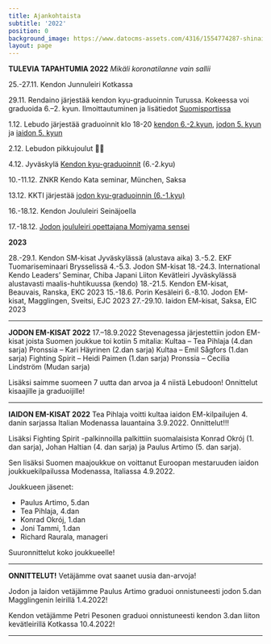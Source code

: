 ```yaml
---
title: Ajankohtaista
subtitle: '2022'
position: 0
background_image: https://www.datocms-assets.com/4316/1554774287-shinai.jpg?auto=compress
layout: page
---
```


**TULEVIA TAPAHTUMIA 2022**
*Mikäli koronatilanne vain sallii*

25.-27.11. Kendon Junnuleiri Kotkassa

29.11. Rendaino järjestää kendon kyu-graduoinnin Turussa. Kokeessa voi graduoida 6.–2. kyun. Ilmoittautuminen ja lisätiedot [Suomisportissa](https://www.suomisport.fi/events/4800b3b5-7469-48ee-ad24-899e15de26d4)

1.12. Lebudo järjestää graduoinnit klo 18-20 [kendon 6.-2.kyun](https://www.suomisport.fi/events/f6b0debd-eb7e-4858-99bf-60accc2df6fc), [jodon 5. kyun](https://www.suomisport.fi/events/47294f49-a5aa-49af-a0c3-70aa6b9220c1) ja [iaidon 5. kyun](https://www.suomisport.fi/events/2dc12a49-a17e-46e2-a123-c611d8e77352)

2.12. Lebudon pikkujoulut 🤶🎅

4.12. Jyväskylä [Kendon kyu-graduoinnit](https://www.suomisport.fi/events/18c98ea4-ddc7-4746-b6bb-053840ba1766 ) (6.-2.kyu)

10.-11.12. ZNKR Kendo Kata seminar, München, Saksa

13.12. KKTI järjestää [jodon kyu-graduoinnin (6.-1.kyu)](https://www.suomisport.fi/events/9712aee7-1436-4054-88e8-cbd8293ab3e5)

16.-18.12. Kendon Joululeiri Seinäjoella

17.-18.12. [Jodon joululeiri opettajana Momiyama sensei](https://www.suomisport.fi/events/bed1fbdb-0995-4973-b129-7b805c88e402)


**2023**

28.-29.1. Kendon SM-kisat Jyväskylässä (alustava aika)
3.-5.2. EKF Tuomariseminaari Brysselissä
4.-5.3. Jodon SM-kisat
18.-24.3. International Kendo Leaders’ Seminar, Chiba Japani
Liiton Kevätleiri Jyväskylässä alustavasti maalis-huhtikuussa (kendo)
18.-21.5. Kendon EM-kisat, Beauvais, Ranska, EKC 2023
15.-18.6. Porin Kesäleiri
6.-8.10. Jodon EM-kisat, Magglingen, Sveitsi, EJC 2023
27.-29.10. Iaidon EM-kisat, Saksa, EIC 2023


---


**JODON EM-KISAT 2022**
17.–18.9.2022 Stevenagessa järjestettiin jodon EM-kisat joista Suomen joukkue toi kotiin 5 mitalia: 
Kultaa – Tea Pihlaja (4.dan sarja)
Pronssia – Kari Häyrinen (2.dan sarja)
Kultaa – Emil Sågfors (1.dan sarja)
Fighting Spirit – Heidi Paimen (1.dan sarja)
Pronssia – Cecilia Lindström (Mudan sarja)

Lisäksi saimme suomeen 7 uutta dan arvoa ja 4 niistä Lebudoon! Onnittelut kisaajille ja graduoijille! 


---


**IAIDON EM-KISAT 2022**
Tea Pihlaja voitti kultaa iaidon EM-kilpailujen 4. danin sarjassa Italian Modenassa lauantaina 3.9.2022. Onnittelut!!! 

Lisäksi Fighting Spirit -palkinnoilla palkittiin suomalaisista Konrad Okrój (1. dan sarja), Johan Haltian (4. dan sarja) ja Paulus Artimo (5. dan sarja).

Sen lisäksi Suomen maajoukkue on voittanut Euroopan mestaruuden iaidon joukkuekilpailussa Modenassa, Italiassa 4.9.2022.

Joukkueen jäsenet:
- Paulus Artimo, 5.dan
- Tea Pihlaja, 4.dan
- Konrad Okrój, 1.dan
- Joni Tammi, 1.dan
- Richard Raurala, manageri

Suuronnittelut koko joukkueelle! 


---


**ONNITTELUT!**
Vetäjämme ovat saanet uusia dan-arvoja! 

Jodon ja Iaidon vetäjämme Paulus Artimo graduoi onnistuneesti jodon 5.dan Magglingenin leirillä 1.4.2022!

Kendon vetäjämme Petri Pesonen graduoi onnistuneesti kendon 3.dan liiton kevätleirillä Kotkassa 10.4.2022! 


---
